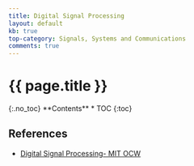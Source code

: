 ```yaml
---
title: Digital Signal Processing
layout: default
kb: true
top-category: Signals, Systems and Communications
comments: true
---
```


<h1>{{ page.title }}</h1>
{:.no_toc}
**Contents**
* TOC
{:toc}

## References

* [Digital Signal Processing- MIT OCW](https://ocw.mit.edu/resources/res-6-008-digital-signal-processing-spring-2011/)

